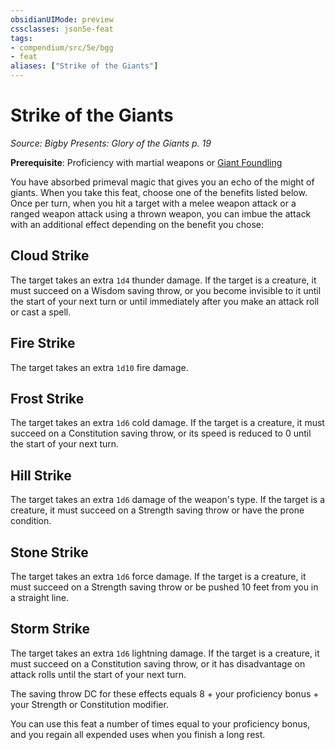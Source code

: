 ```yaml
---
obsidianUIMode: preview
cssclasses: json5e-feat
tags:
- compendium/src/5e/bgg
- feat
aliases: ["Strike of the Giants"]
---
```

# Strike of the Giants
*Source: Bigby Presents: Glory of the Giants p. 19*  

**Prerequisite**: Proficiency with martial weapons or [Giant Foundling](/Systems/5e/backgrounds/giant-foundling-bgg.md)

You have absorbed primeval magic that gives you an echo of the might of giants. When you take this feat, choose one of the benefits listed below. Once per turn, when you hit a target with a melee weapon attack or a ranged weapon attack using a thrown weapon, you can imbue the attack with an additional effect depending on the benefit you chose:

## Cloud Strike

The target takes an extra `1d4` thunder damage. If the target is a creature, it must succeed on a Wisdom saving throw, or you become invisible to it until the start of your next turn or until immediately after you make an attack roll or cast a spell.

## Fire Strike

The target takes an extra `1d10` fire damage.

## Frost Strike

The target takes an extra `1d6` cold damage. If the target is a creature, it must succeed on a Constitution saving throw, or its speed is reduced to 0 until the start of your next turn.

## Hill Strike

The target takes an extra `1d6` damage of the weapon's type. If the target is a creature, it must succeed on a Strength saving throw or have the prone condition.

## Stone Strike

The target takes an extra `1d6` force damage. If the target is a creature, it must succeed on a Strength saving throw or be pushed 10 feet from you in a straight line.

## Storm Strike

The target takes an extra `1d6` lightning damage. If the target is a creature, it must succeed on a Constitution saving throw, or it has disadvantage on attack rolls until the start of your next turn.

The saving throw DC for these effects equals 8 + your proficiency bonus + your Strength or Constitution modifier.

You can use this feat a number of times equal to your proficiency bonus, and you regain all expended uses when you finish a long rest.